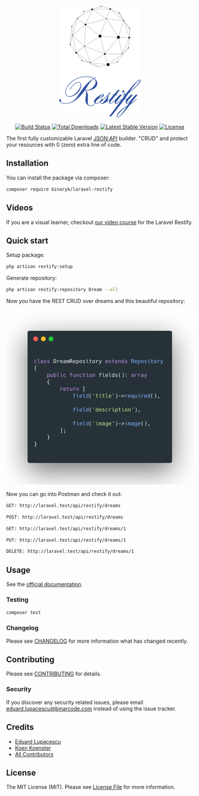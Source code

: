 <p align="center"><img src="/docs-v2/static/logo.png"></p>

<p align="center">
    <a href="https://github.com/BinarCode/laravel-restify/actions"><img src="https://github.com/BinarCode/laravel-restify/workflows/tests/badge.svg" alt="Build Status"></a>
    <a href="https://packagist.org/packages/binaryk/laravel-restify"><img src="https://poser.pugx.org/binaryk/laravel-restify/d/total.svg" alt="Total Downloads"></a>
    <a href="https://packagist.org/packages/binaryk/laravel-restify"><img src="https://poser.pugx.org/binaryk/laravel-restify/v/stable.svg" alt="Latest Stable Version"></a>
    <a href="https://packagist.org/packages/binaryk/laravel-restify"><img src="https://poser.pugx.org/binaryk/laravel-restify/license.svg" alt="License"></a>
</p>

The first fully customizable Laravel [JSON:API](https://jsonapi.org) builder. "CRUD" and protect your resources with 0 (zero) extra line of code.

## Installation

You can install the package via composer:

```bash
composer require binaryk/laravel-restify
```

## Videos

If you are a visual learner, checkout [our video course](https://www.binarcode.com/learn/restify) for the Laravel Restify.

## Quick start

Setup package:

```bash
php artisan restify:setup
```

Generate repository:

```bash
php artisan restify:repository Dream --all
```

Now you have the REST CRUD over dreams and this beautiful repository:

<p align="center"><img src="/docs-v2/static/tile.png"></p>

Now you can go into Postman and check it out: 

```bash
GET: http://laravel.test/api/restify/dreams
```

```bash
POST: http://laravel.test/api/restify/dreams
```

```bash
GET: http://laravel.test/api/restify/dreams/1
```

```bash
PUT: http://laravel.test/api/restify/dreams/1
```

```bash
DELETE: http://laravel.test/api/restify/dreams/1
```

## Usage

See the [official documentation](https://restify.binarcode.com).

### Testing

``` bash
composer test
```

### Changelog

Please see [CHANGELOG](CHANGELOG.md) for more information what has changed recently.

## Contributing

Please see [CONTRIBUTING](CONTRIBUTING.md) for details.

### Security

If you discover any security related issues, please email eduard.lupacescu@binarcode.com instead of using the issue tracker.

## Credits

- [Eduard Lupacescu](https://github.com/binaryk)
- [Koen Koenster](https://github.com/Koenster)
- [All Contributors](../../contributors)

## License

The MIT License (MIT). Please see [License File](LICENSE.md) for more information.

